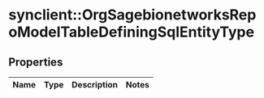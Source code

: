 # synclient::OrgSagebionetworksRepoModelTableDefiningSqlEntityType


## Properties
Name | Type | Description | Notes
------------ | ------------- | ------------- | -------------



